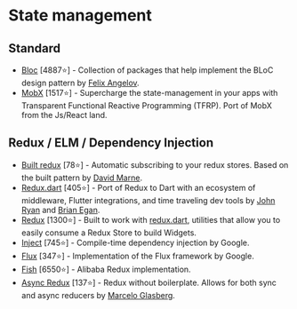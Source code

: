 # State management

## Standard

- [Bloc](https://github.com/felangel/bloc) [4887⭐] - Collection of packages that help implement the BLoC design pattern by [Felix Angelov](https://github.com/felangel).
- [MobX](https://github.com/mobxjs/mobx.dart) [1517⭐] - Supercharge the state-management in your apps with Transparent Functional Reactive Programming (TFRP). Port of MobX from the Js/React land.

## Redux / ELM / Dependency Injection

- [Built redux](https://github.com/davidmarne/flutter_built_redux) [78⭐] - Automatic subscribing to your redux stores. Based on the built pattern by [David Marne](https://github.com/davidmarne).
- [Redux.dart](https://github.com/johnpryan/redux.dart) [405⭐] - Port of Redux to Dart with an ecosystem of middleware, Flutter integrations, and time traveling dev tools by [John Ryan](https://github.com/johnpryan) and [Brian Egan](https://gitlab.com/users/brianegan/projects).
- [Redux](https://github.com/brianegan/flutter_redux) [1300⭐] - Built to work with [redux.dart](https://github.com/johnpryan/redux.dart), utilities that allow you to easily consume a Redux Store to build Widgets.
- [Inject](https://github.com/google/inject.dart) [745⭐] - Compile-time dependency injection by Google.
- [Flux](https://github.com/google/flutter_flux) [347⭐] - Implementation of the Flux framework by Google.
- [Fish](https://github.com/alibaba/fish-redux) [6550⭐] - Alibaba Redux implementation.
- [Async Redux](https://pub.dev/packages/async_redux) [137⭐] - Redux without boilerplate. Allows for both sync and async reducers by [Marcelo Glasberg](https://github.com/marcglasberg/).
